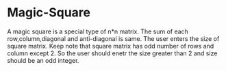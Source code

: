 # Magic-Square
A magic square is a special type of n*n matrix. The sum of each row,column,diagonal and anti-diagonal is same.
The user enters the size of square matrix. Keep note that square matrix has odd number of rows and column except 2. So the user should enetr the size greater than 2 and size should be an odd integer.
